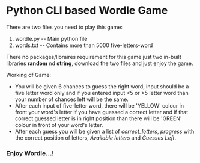 # Python CLI based Wordle Game
There are two files you need to play this game:
1. wordle.py  -- Main python file 
2. words.txt  -- Contains more than 5000 five-letters-word 

There no packages/libraires requirement for this game just two in-built libraries **random** nd **string**, download the two files and just enjoy the game.

Working of Game: 
- You will be given 6 chances to guess the right word, input should be a five letter word only and if you entered input <5 or >5 letter word than your number of chances left will be the same.
- After each input of five-letter word, there will be 'YELLOW' colour in front your word's letter if you have guessed a correct letter and if that correct guessed letter is in right position than there will be 'GREEN' colour in front of your word's letter.
- After each guess you will be given a list of *correct_letters*, *progress* with the correct position of letters, *Available letters* and *Guesses Left*.
### Enjoy Wordle...!
